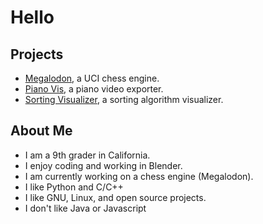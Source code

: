 # Hello

## Projects
* [Megalodon][megalodon], a UCI chess engine.
* [Piano Vis][pianovis], a piano video exporter.
* [Sorting Visualizer][sortvis], a sorting algorithm visualizer.

## About Me
* I am a 9th grader in California.
* I enjoy coding and working in Blender.
* I am currently working on a chess engine (Megalodon).
* I like Python and C/C++
* I like GNU, Linux, and open source projects.
* I don't like Java or Javascript

[pianovis]: https://github.com/HuangPatrick16777216/piano_vis
[sortvis]: https://github.com/HuangPatrick16777216/sorting_visualizer
[megalodon]: https://github.com/HuangPatrick16777216/megalodon
